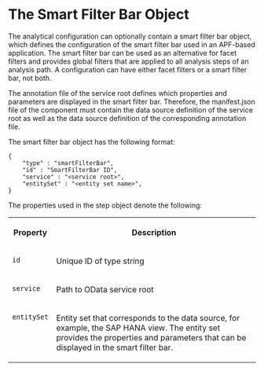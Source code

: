 <!-- loiob96dbb603b004b399a5b787794d2fe60 -->

# The Smart Filter Bar Object

The analytical configuration can optionally contain a smart filter bar object, which defines the configuration of the smart filter bar used in an APF-based application. The smart filter bar can be used as an alternative for facet filters and provides global filters that are applied to all analysis steps of an analysis path. A configuration can have either facet filters or a smart filter bar, not both.

The annotation file of the service root defines which properties and parameters are displayed in the smart filter bar. Therefore, the manifest.json file of the component must contain the data source definition of the service root as well as the data source definition of the corresponding annotation file.

The smart filter bar object has the following format:

```
{
    "type" : "smartFilterBar",
    "id" : "SmartFilterBar ID",
    "service" : "<service root>",
    "entitySet" : "<entity set name>",
}

```

The properties used in the step object denote the following:


<table>
<tr>
<th valign="top">

Property



</th>
<th valign="top">

Description



</th>
</tr>
<tr>
<td valign="top">

`id` 



</td>
<td valign="top">

Unique ID of type string



</td>
</tr>
<tr>
<td valign="top">

`service` 



</td>
<td valign="top">

Path to OData service root



</td>
</tr>
<tr>
<td valign="top">

`entitySet` 



</td>
<td valign="top">

Entity set that corresponds to the data source, for example, the SAP HANA view. The entity set provides the properties and parameters that can be displayed in the smart filter bar.



</td>
</tr>
</table>

